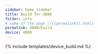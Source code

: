 ```yaml
---
sidebar: home_sidebar
title: Build for d800
folder: info
# name of the page (/{{permalink}}.html)
permalink: d800/build
device: d800
---
```

{% include templates/device_build.md %}
